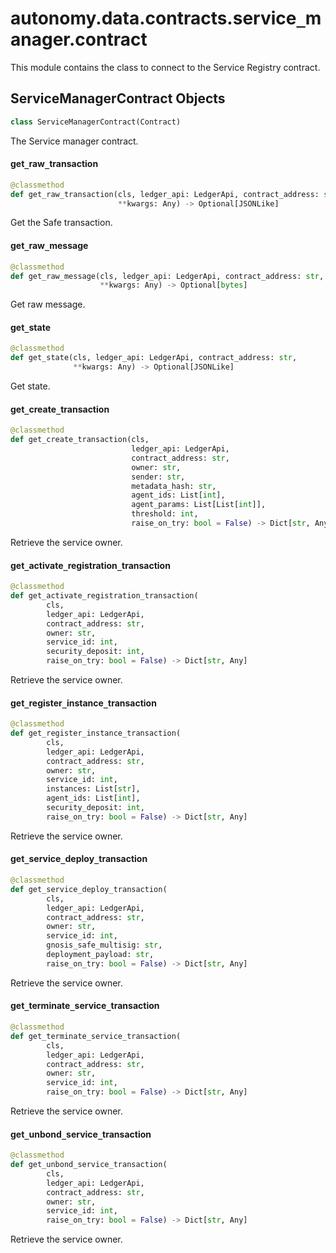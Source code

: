 <a id="autonomy.data.contracts.service_manager.contract"></a>

# autonomy.data.contracts.service`_`manager.contract

This module contains the class to connect to the Service Registry contract.

<a id="autonomy.data.contracts.service_manager.contract.ServiceManagerContract"></a>

## ServiceManagerContract Objects

```python
class ServiceManagerContract(Contract)
```

The Service manager contract.

<a id="autonomy.data.contracts.service_manager.contract.ServiceManagerContract.get_raw_transaction"></a>

#### get`_`raw`_`transaction

```python
@classmethod
def get_raw_transaction(cls, ledger_api: LedgerApi, contract_address: str,
                        **kwargs: Any) -> Optional[JSONLike]
```

Get the Safe transaction.

<a id="autonomy.data.contracts.service_manager.contract.ServiceManagerContract.get_raw_message"></a>

#### get`_`raw`_`message

```python
@classmethod
def get_raw_message(cls, ledger_api: LedgerApi, contract_address: str,
                    **kwargs: Any) -> Optional[bytes]
```

Get raw message.

<a id="autonomy.data.contracts.service_manager.contract.ServiceManagerContract.get_state"></a>

#### get`_`state

```python
@classmethod
def get_state(cls, ledger_api: LedgerApi, contract_address: str,
              **kwargs: Any) -> Optional[JSONLike]
```

Get state.

<a id="autonomy.data.contracts.service_manager.contract.ServiceManagerContract.get_create_transaction"></a>

#### get`_`create`_`transaction

```python
@classmethod
def get_create_transaction(cls,
                           ledger_api: LedgerApi,
                           contract_address: str,
                           owner: str,
                           sender: str,
                           metadata_hash: str,
                           agent_ids: List[int],
                           agent_params: List[List[int]],
                           threshold: int,
                           raise_on_try: bool = False) -> Dict[str, Any]
```

Retrieve the service owner.

<a id="autonomy.data.contracts.service_manager.contract.ServiceManagerContract.get_activate_registration_transaction"></a>

#### get`_`activate`_`registration`_`transaction

```python
@classmethod
def get_activate_registration_transaction(
        cls,
        ledger_api: LedgerApi,
        contract_address: str,
        owner: str,
        service_id: int,
        security_deposit: int,
        raise_on_try: bool = False) -> Dict[str, Any]
```

Retrieve the service owner.

<a id="autonomy.data.contracts.service_manager.contract.ServiceManagerContract.get_register_instance_transaction"></a>

#### get`_`register`_`instance`_`transaction

```python
@classmethod
def get_register_instance_transaction(
        cls,
        ledger_api: LedgerApi,
        contract_address: str,
        owner: str,
        service_id: int,
        instances: List[str],
        agent_ids: List[int],
        security_deposit: int,
        raise_on_try: bool = False) -> Dict[str, Any]
```

Retrieve the service owner.

<a id="autonomy.data.contracts.service_manager.contract.ServiceManagerContract.get_service_deploy_transaction"></a>

#### get`_`service`_`deploy`_`transaction

```python
@classmethod
def get_service_deploy_transaction(
        cls,
        ledger_api: LedgerApi,
        contract_address: str,
        owner: str,
        service_id: int,
        gnosis_safe_multisig: str,
        deployment_payload: str,
        raise_on_try: bool = False) -> Dict[str, Any]
```

Retrieve the service owner.

<a id="autonomy.data.contracts.service_manager.contract.ServiceManagerContract.get_terminate_service_transaction"></a>

#### get`_`terminate`_`service`_`transaction

```python
@classmethod
def get_terminate_service_transaction(
        cls,
        ledger_api: LedgerApi,
        contract_address: str,
        owner: str,
        service_id: int,
        raise_on_try: bool = False) -> Dict[str, Any]
```

Retrieve the service owner.

<a id="autonomy.data.contracts.service_manager.contract.ServiceManagerContract.get_unbond_service_transaction"></a>

#### get`_`unbond`_`service`_`transaction

```python
@classmethod
def get_unbond_service_transaction(
        cls,
        ledger_api: LedgerApi,
        contract_address: str,
        owner: str,
        service_id: int,
        raise_on_try: bool = False) -> Dict[str, Any]
```

Retrieve the service owner.

